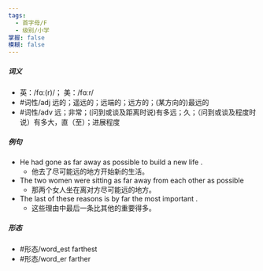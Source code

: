```yaml
---
tags:
  - 首字母/F
  - 级别/小学
掌握: false
模糊: false
---
```

##### 词义
- 英：/fɑː(r)/； 美：/fɑːr/
- #词性/adj  远的；遥远的；远端的；远方的；(某方向的)最远的
- #词性/adv  远；非常；(问到或谈及距离时说)有多远；久；（问到或谈及程度时说）有多大，直（至）；进展程度
##### 例句
- He had gone as far away as possible to build a new life .
	- 他去了尽可能远的地方开始新的生活。
- The two women were sitting as far away from each other as possible
	- 那两个女人坐在离对方尽可能远的地方。
- The last of these reasons is by far the most important .
	- 这些理由中最后一条比其他的重要得多。
##### 形态
- #形态/word_est farthest
- #形态/word_er farther
